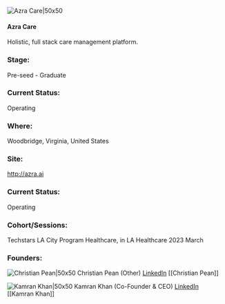 

![Azra Care|50x50]()

#### Azra Care
Holistic, full stack care management platform.

### Stage: 
Pre-seed - Graduate 

### Current Status: 
Operating

### Where:
Woodbridge, Virginia, United States

### Site:
http://azra.ai





### Current Status: 
Operating

### Cohort/Sessions: 
Techstars LA City Program Healthcare, in LA Healthcare 2023 March

### Founders: 

![Christian Pean|50x50]() Christian Pean (Other) [LinkedIn](https://linkedin.com/in/christianpean) [[Christian Pean]]

![Kamran Khan|50x50]() Kamran Khan (Co-Founder & CEO) [LinkedIn](https://linkedin.com/in/kamranzkhan) [[Kamran Khan]]


